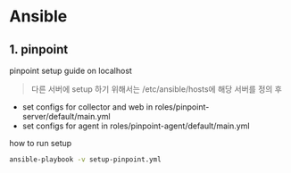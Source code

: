 # Ansible

## 1. pinpoint
pinpoint setup guide on localhost
> 다른 서버에 setup 하기 위해서는 /etc/ansible/hosts에 해당 서버를 정의 후 

- set configs for collector and web in roles/pinpoint-server/default/main.yml
- set configs for agent in roles/pinpoint-agent/default/main.yml


how to run setup
```sh
ansible-playbook -v setup-pinpoint.yml
```
